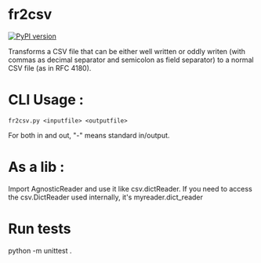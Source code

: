 fr2csv
======

[![PyPI version](https://badge.fury.io/py/fr2csv.svg)](http://badge.fury.io/py/fr2csv)

Transforms a CSV file that can be either well written or oddly writen
(with commas as decimal separator and semicolon as field separator) to a
normal CSV file (as in RFC 4180).

CLI Usage :
===========

    fr2csv.py <inputfile> <outputfile>

For both in and out, "-" means standard in/output.

As a lib :
==========

Import AgnosticReader and use it like csv.dictReader. If you need to access
the csv.DictReader used internally, it's myreader.dict_reader


Run tests
=========

python -m unittest .
